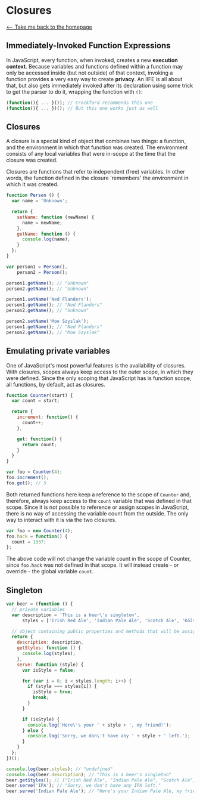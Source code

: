 # Closures

[⟵ Take me back to the homepage](/README.md)

## Immediately-Invoked Function Expressions

In JavaScript, every function, when invoked, creates a new **execution context**. Because variables and functions defined within a function may only be accessed inside (but not outside) of that context, invoking a function provides a very easy way to create **privacy**. An IIFE is all about that, but also gets immediately invoked after its declaration using some trick to get the parser to do it, wrapping the function with `()`:

```javascript
(function(){ ... }()); // Crockford recommends this one
(function(){ ... })(); // But this one works just as well
```

## Closures

A closure is a special kind of object that combines two things: a function, and the environment in which that function was created. The environment consists of any local variables that were in-scope at the time that the closure was created.

Closures are functions that refer to independent (free) variables. In other words, the function defined in the closure 'remembers' the environment in which it was created.

```javascript
function Person () {
  var name = 'Unknown';

  return {
    setName: function (newName) {
      name = newName;
    },
    getName: function () {
      console.log(name);
    }
  };
}

var person1 = Person(),
    person2 = Person();

person1.getName(); // "Unknown"
person2.getName(); // "Unknown"

person1.setName('Ned Flanders');
person1.getName(); // "Ned Flanders"
person2.getName(); // "Unknown"

person2.setName('Moe Szyslak');
person1.getName(); // "Ned Flanders"
person2.getName(); // "Moe Szyslak"
```

## Emulating private variables

One of JavaScript's most powerful features is the availability of closures. With closures, scopes always keep access to the outer scope, in which they were defined. Since the only scoping that JavaScript has is function scope, all functions, by default, act as closures.

```javascript
function Counter(start) {
  var count = start;

  return {
    increment: function() {
      count++;
    },

    get: function() {
      return count;
    }
  }
}

var foo = Counter(4);
foo.increment();
foo.get(); // 5
```

Both returned functions here keep a reference to the scope of `Counter` and, therefore, always keep access to the `count` variable that was defined in that scope. Since it is not possible to reference or assign scopes in JavaScript, there is no way of accessing the variable count from the outside. The only way to interact with it is via the two closures.

```javascript
var foo = new Counter(4);
foo.hack = function() {
  count = 1337;
};
```

The above code will not change the variable count in the scope of Counter, since `foo.hack` was not defined in that scope. It will instead create - or override - the global variable `count`.

## Singleton

```javascript
var beer = (function () {
  // private variables
  var description = 'This is a beer\'s singleton',
      styles = ['Irish Red Ale', 'Indian Pale Ale', 'Scotch Ale', 'Kölsch'];

  // object containing public properties and methods that will be assigned to the "beer" variable
  return {
    description: description,
    getStyles: function () {
      console.log(styles);
    },
    serve: function (style) {
      var isStyle = false;

      for (var i = 0; i < styles.length; i++) {
        if (style === styles[i]) {
          isStyle = true;
          break;
        }
      }

      if (isStyle) {
        console.log('Here\'s your ' + style + ', my friend!');
      } else {
        console.log('Sorry, we don\'t have any ' + style + ' left.');
      }
    }
  };
})();

console.log(beer.styles); // "undefined"
console.log(beer.description); // "This is a beer's singleton"
beer.getStyles(); // ["Irish Red Ale", "Indian Pale Ale", "Scotch Ale", "Kölsch"]
beer.serve('IPA'); // "Sorry, we don't have any IPA left."
beer.serve('Indian Pale Ale'); // "Here's your Indian Pale Ale, my friend!"
```
